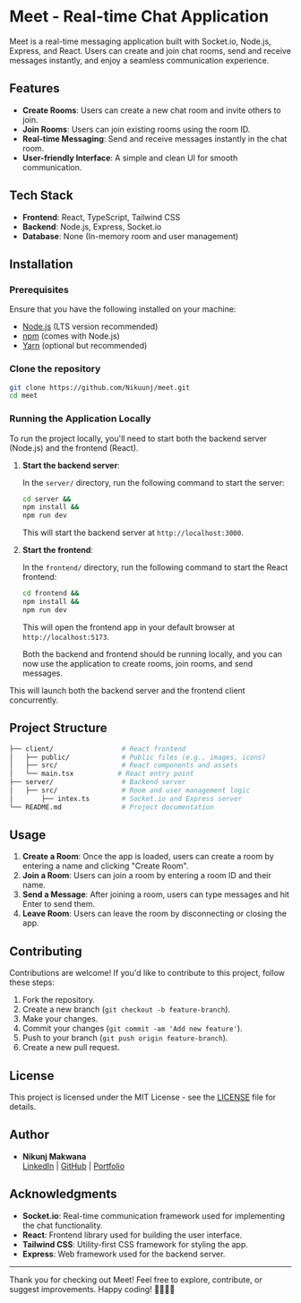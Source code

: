
# Meet - Real-time Chat Application

Meet is a real-time messaging application built with Socket.io, Node.js, Express, and React. Users can create and join chat rooms, send and receive messages instantly, and enjoy a seamless communication experience.

## Features
- **Create Rooms**: Users can create a new chat room and invite others to join.
- **Join Rooms**: Users can join existing rooms using the room ID.
- **Real-time Messaging**: Send and receive messages instantly in the chat room.
- **User-friendly Interface**: A simple and clean UI for smooth communication.

## Tech Stack
- **Frontend**: React, TypeScript, Tailwind CSS
- **Backend**: Node.js, Express, Socket.io
- **Database**: None (In-memory room and user management)

## Installation

### Prerequisites
Ensure that you have the following installed on your machine:
- [Node.js](https://nodejs.org/) (LTS version recommended)
- [npm](https://www.npmjs.com/) (comes with Node.js)
- [Yarn](https://yarnpkg.com/) (optional but recommended)

### Clone the repository

```bash
git clone https://github.com/Nikuunj/meet.git
cd meet
```

### Running the Application Locally

To run the project locally, you'll need to start both the backend server (Node.js) and the frontend (React).

1. **Start the backend server**:

   In the `server/` directory, run the following command to start the server:

   ```bash
   cd server &&
   npm install &&
   npm run dev
   ```

   This will start the backend server at `http://localhost:3000`.

2. **Start the frontend**:

   In the `frontend/` directory, run the following command to start the React frontend:

   ```bash
   cd frontend && 
   npm install &&
   npm run dev
   ```

   This will open the frontend app in your default browser at `http://localhost:5173`.

   Both the backend and frontend should be running locally, and you can now use the application to create rooms, join rooms, and send messages.


This will launch both the backend server and the frontend client concurrently.

## Project Structure

```bash
├── client/                 # React frontend
│   ├── public/             # Public files (e.g., images, icons)
│   ├── src/                # React components and assets
│   └── main.tsx           # React entry point
├── server/                 # Backend server
│   ├── src/                # Room and user management logic
│       ├── intex.ts        # Socket.io and Express server
└── README.md               # Project documentation
```

## Usage

1. **Create a Room**: Once the app is loaded, users can create a room by entering a name and clicking "Create Room".
2. **Join a Room**: Users can join a room by entering a room ID and their name.
3. **Send a Message**: After joining a room, users can type messages and hit Enter to send them.
4. **Leave Room**: Users can leave the room by disconnecting or closing the app.

## Contributing

Contributions are welcome! If you'd like to contribute to this project, follow these steps:

1. Fork the repository.
2. Create a new branch (`git checkout -b feature-branch`).
3. Make your changes.
4. Commit your changes (`git commit -am 'Add new feature'`).
5. Push to your branch (`git push origin feature-branch`).
6. Create a new pull request.

## License

This project is licensed under the MIT License - see the [LICENSE](LICENSE) file for details.

## Author

- **Nikunj Makwana**  
  [LinkedIn](https://www.linkedin.com/in/makwana-nikunj/) | [GitHub](https://github.com/Nikuunj) | [Portfolio](https://nikunj-portfolio.vercel.app/)

## Acknowledgments

- **Socket.io**: Real-time communication framework used for implementing the chat functionality.
- **React**: Frontend library used for building the user interface.
- **Tailwind CSS**: Utility-first CSS framework for styling the app.
- **Express**: Web framework used for the backend server.

---

Thank you for checking out Meet! Feel free to explore, contribute, or suggest improvements. Happy coding! 👩‍💻👨‍💻